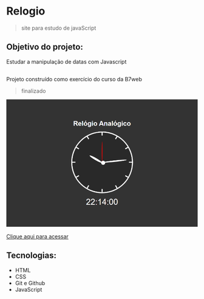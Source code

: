 # Relogio
> site para estudo de javaScript


## Objetivo do projeto:
Estudar a manipulação de datas com Javascript

##

Projeto construído como exercício do curso da B7web
> finalizado

![Preview](./.github/Preview.png)

[Clique aqui para acessar](https://rafael-damasceno.github.io/Relogio/)

## Tecnologias:

- HTML
- CSS
- Git e Github
- JavaScript